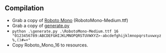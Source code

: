 ## Compilation
- Grab a copy of [Roboto Mono](https://fonts.google.com/specimen/Roboto+Mono?query=mono#standard-styles) (RobotoMono-Medium.ttf)
- Grab a copy of [generate.py](https://github.com/gregoiresage/fitfont)
- `python .\generate.py .\RobotoMono-Medium.ttf 16 "0123456789:ABCDEFGHIJKLMNOPQRSTUVWXYZ>-abcdefghijklmnopqrstuvwxyz %,()#=+"`
- Copy Roboto_Mono_16 to resources.
